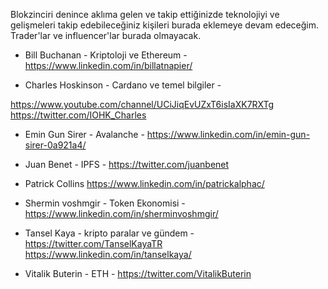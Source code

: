 Blokzinciri denince aklıma gelen ve takip ettiğinizde teknolojiyi ve gelişmeleri takip edebileceğiniz kişileri burada eklemeye devam edeceğim. Trader'lar ve influencer'lar burada olmayacak.

* Bill Buchanan - Kriptoloji ve Ethereum - 
https://www.linkedin.com/in/billatnapier/

- Charles Hoskinson - Cardano ve temel bilgiler -

https://www.youtube.com/channel/UCiJiqEvUZxT6isIaXK7RXTg
https://twitter.com/IOHK_Charles

* Emin Gun Sirer - Avalanche -
https://www.linkedin.com/in/emin-gun-sirer-0a921a4/

* Juan Benet  - IPFS - 
https://twitter.com/juanbenet

* Patrick Collins 
https://www.linkedin.com/in/patrickalphac/

* Shermin voshmgir - Token Ekonomisi -
https://www.linkedin.com/in/sherminvoshmgir/

* Tansel Kaya - kripto paralar ve gündem - 
https://twitter.com/TanselKayaTR
https://www.linkedin.com/in/tanselkaya/

* Vitalik Buterin - ETH -
https://twitter.com/VitalikButerin

